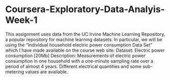 # Coursera-Exploratory-Data-Analyis-Week-1
This assignment uses data from the UC Irvine Machine Learning Repository, a popular repository for machine learning datasets. In particular, we will be using the “Individual household electric power consumption Data Set” which I have made available on the course web site:      Dataset: Electric power consumption [20Mb]     Description: Measurements of electric power consumption in one household with a one-minute sampling rate over a period of almost 4 years. Different electrical quantities and some sub-metering values are available.
